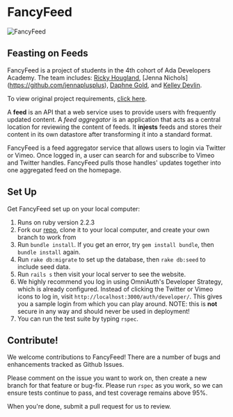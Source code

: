 # FancyFeed

![FancyFeed](http://cdn0.rubylane.com/shops/1089582/MCGP1514.1L.jpg)

## Feasting on Feeds

FancyFeed is a project of students in the 4th cohort of Ada Developers Academy. The team includes: [Ricky Hougland](https://github.com/hougland), [Jenna Nichols] (https://github.com/jennaplusplus), [Daphne Gold](https://github.com/daphnegold), and [Kelley Devlin](https://github.com/Kedevlin).

To view original project requirements, [click here](https://github.com/Ada-C4/seemore/blob/fancyfeed/master/README.md).

A **feed** is an API that a web service uses to provide users with frequently updated content. A *feed aggregator*  is an application that acts as a central location for reviewing the content of feeds. It **injests** feeds and stores their content in its own datastore after transforming it into a standard format.

FancyFeed is a feed aggregator service that allows users to login via Twitter or Vimeo. Once logged in, a user can search for and subscribe to Vimeo and Twitter handles. FancyFeed pulls those handles' updates together into one aggregated feed on the homepage.

## Set Up

Get FancyFeed set up on your local computer:

1. Runs on ruby version 2.2.3
2. Fork our [repo](https://github.com/jennaplusplus/seemore/tree/fancyfeed/master), clone it to your local computer, and create your own branch to work from
3. Run ```bundle install```. If you get an error, try ```gem install bundle```, then ```bundle install``` again.
4. Run ```rake db:migrate``` to set up the database, then ```rake db:seed``` to include seed data.
5. Run ```rails s``` then visit your local server to see the website.
6. We highly recommend you log in using OmniAuth's Developer Strategy, which is already configured. Instead of clicking the Twitter or Vimeo icons to log in, visit ```http://localhost:3000/auth/developer/```. This gives you a sample login from which you can play around. NOTE: this is **not** secure in any way and should never be used in deployment!
7. You can run the test suite by typing ```rspec```.

## Contribute!
We welcome contributions to FancyFeed! There are a number of bugs and enhancements tracked as Github Issues.

Please comment on the issue you want to work on, then create a new branch for that feature or bug-fix. Please run ```rspec``` as you work, so we can ensure tests continue to pass, and test coverage remains above 95%.

When you're done, submit a pull request for us to review.

